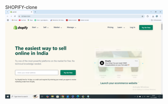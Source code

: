 SHOPIFY-clone
![image alt](https://github.com/govind-parmar3/shopify-clone/blob/88831fb670f40386c3a9c2e4926b4d0734201927/Screenshot%20(16).png)
